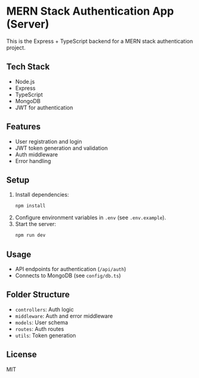 # MERN Stack Authentication App (Server)

This is the Express + TypeScript backend for a MERN stack authentication project.

## Tech Stack
- Node.js
- Express
- TypeScript
- MongoDB
- JWT for authentication

## Features
- User registration and login
- JWT token generation and validation
- Auth middleware
- Error handling

## Setup
1. Install dependencies:
   ```bash
   npm install
   ```
2. Configure environment variables in `.env` (see `.env.example`).
3. Start the server:
   ```bash
   npm run dev
   ```

## Usage
- API endpoints for authentication (`/api/auth`)
- Connects to MongoDB (see `config/db.ts`)

## Folder Structure
- `controllers`: Auth logic
- `middleware`: Auth and error middleware
- `models`: User schema
- `routes`: Auth routes
- `utils`: Token generation

## License
MIT
